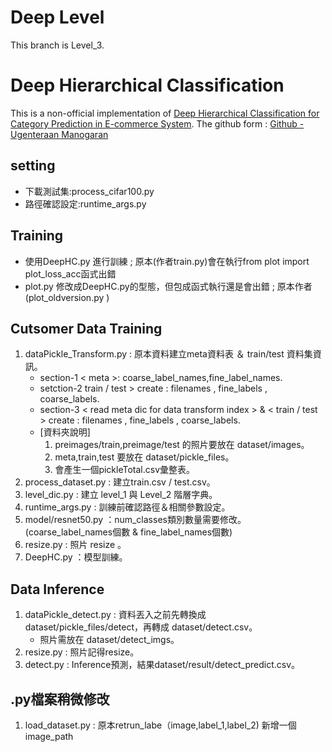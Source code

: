 ﻿# Deep Level
This branch is Level_3.

# Deep Hierarchical Classification
This is a non-official implementation of [Deep Hierarchical Classification for Category Prediction in E-commerce System][1]. 
The github form : [Github - Ugenteraan Manogaran][2]

## setting 
- 下載測試集:process_cifar100.py 
- 路徑確認設定:runtime_args.py

## Training 
- 使用DeepHC.py 進行訓練 ; 原本(作者train.py)會在執行from plot import plot_loss_acc函式出錯
- plot.py 修改成DeepHC.py的型態，但包成函式執行還是會出錯 ; 原本作者(plot_oldversion.py )

## Cutsomer Data Training 
1. dataPickle_Transform.py : 原本資料建立meta資料表 ＆ train/test 資料集資訊。
    - section-1 < meta >: coarse_label_names,fine_label_names.
    - setction-2 train / test >  create : filenames , fine_labels , coarse_labels.
    - section-3 < read meta dic for data transform index > & < train / test >  create : filenames , fine_labels , coarse_labels.
    - [資料夾說明]
        1. preimages/train,preimage/test 的照片要放在 dataset/images。
        2. meta,train,test 要放在 dataset/pickle_files。
        3. 會產生一個pickleTotal.csv彙整表。
2. process_dataset.py : 建立train.csv /  test.csv。
3. level_dic.py : 建立 level_1 與 Level_2 階層字典。
4. runtime_args.py : 訓練前確認路徑＆相關參數設定。
5. model/resnet50.py ：num_classes類別數量需要修改。(coarse_label_names個數 & fine_label_names個數)
6. resize.py : 照片 resize 。
7. DeepHC.py ：模型訓練。


## Data Inference
1. dataPickle_detect.py : 資料丟入之前先轉換成 dataset/pickle_files/detect，再轉成 dataset/detect.csv。
    - 照片需放在 dataset/detect_imgs。
2. resize.py : 照片記得resize。
2. detect.py :  Inference預測，結果dataset/result/detect_predict.csv。

## .py檔案稍微修改
1. load_dataset.py : 原本retrun_labe（image,label_1,label_2) 新增一個image_path

[1]: https://arxiv.org/pdf/2005.06692.pdf "Deep Hierarchical Classification for Category Prediction in E-commerce System"
[2]:https://github.com/Ugenteraan/Deep_Hierarchical_Classification "Github - Ugenteraan Manogaran"